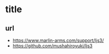 # title

## url
* https://www.marlin-arms.com/support/ljs3/
* https://github.com/mushahiroyuki/ljs3


